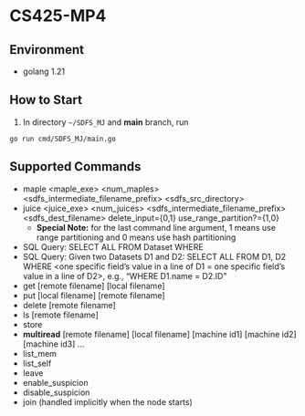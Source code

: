 # CS425-MP4

## Environment
* golang 1.21


## How to Start 
1. In directory `~/SDFS_MJ` and **main** branch, run 
```
go run cmd/SDFS_MJ/main.go
```

## Supported Commands
* maple <maple_exe> <num_maples> <sdfs_intermediate_filename_prefix> <sdfs_src_directory>
* juice <juice_exe> <num_juices> <sdfs_intermediate_filename_prefix> <sdfs_dest_filename> delete_input={0,1} use_range_partition?={1,0}
  * **Special Note:** for the last command line argument, 1 means use range partitioning and 0 means use hash partitioning
* SQL Query: SELECT ALL FROM Dataset WHERE <regex condition>
* SQL Query:  Given two Datasets D1 and D2: SELECT ALL FROM D1, D2 WHERE <one
specific field’s value in a line of D1 = one specific field’s value in a line of D2>, e.g., “WHERE D1.name = D2.ID”
* get [remote filename] [local filename]
* put [local filename] [remote filename]
* delete [remote filename]
* ls [remote filename]
* store
* **multiread** [remote filename] [local filename] [machine id1] [machine id2] [machine id3] ...
* list_mem
* list_self
* leave
* enable_suspicion
* disable_suspicion
* join (handled implicitly when the node starts)